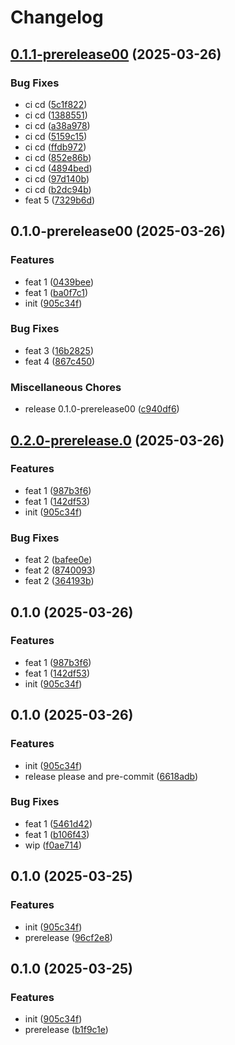 # Changelog

## [0.1.1-prerelease00](https://github.com/tharindurr/test-releases/compare/0.1.0-prerelease00...0.1.1-prerelease00) (2025-03-26)


### Bug Fixes

* ci cd ([5c1f822](https://github.com/tharindurr/test-releases/commit/5c1f82251e186cd2dccfc67f44059f2ac1af3275))
* ci cd ([1388551](https://github.com/tharindurr/test-releases/commit/1388551c3296bf781c3a5e0159370bb89fd2a4f5))
* ci cd ([a38a978](https://github.com/tharindurr/test-releases/commit/a38a97854e059c24a4ce24e1f16ae1837fac6a07))
* ci cd ([5159c15](https://github.com/tharindurr/test-releases/commit/5159c156bb86b04f9df7723ba1ea774940986fe7))
* ci cd ([ffdb972](https://github.com/tharindurr/test-releases/commit/ffdb972b2feca14dbc8b2e468da457dcb02f4966))
* ci cd ([852e86b](https://github.com/tharindurr/test-releases/commit/852e86b32c7ab9fd8b7bc73c75ee3a4ab11b1943))
* ci cd ([4894bed](https://github.com/tharindurr/test-releases/commit/4894bedbe50b9a6ca3e673056bddf66f8cb5a97f))
* ci cd ([97d140b](https://github.com/tharindurr/test-releases/commit/97d140b6728f27e3161ddc9bd83ab96dac698ab3))
* ci cd ([b2dc94b](https://github.com/tharindurr/test-releases/commit/b2dc94b7385603aa0d3a2883874362f1349f8360))
* feat 5 ([7329b6d](https://github.com/tharindurr/test-releases/commit/7329b6da4b4be5513a0a6cd1d6020bd102be28c4))

## 0.1.0-prerelease00 (2025-03-26)


### Features

* feat 1 ([0439bee](https://github.com/tharindurr/test-releases/commit/0439bee3db8b4fbf3db6421158d273f39fd95bcf))
* feat 1 ([ba0f7c1](https://github.com/tharindurr/test-releases/commit/ba0f7c1e2ce6886dbb1f1a8338350f50656cc0b8))
* init ([905c34f](https://github.com/tharindurr/test-releases/commit/905c34f91627a2e5e98453d411113011c51ed9a7))


### Bug Fixes

* feat 3 ([16b2825](https://github.com/tharindurr/test-releases/commit/16b282586931d66a5efc806a06cd8e9dd0a48745))
* feat 4 ([867c450](https://github.com/tharindurr/test-releases/commit/867c450204166eac235b9e56bbed948c7ed8d070))


### Miscellaneous Chores

* release 0.1.0-prerelease00 ([c940df6](https://github.com/tharindurr/test-releases/commit/c940df61620eb8861448ace586c85673a3730259))

## [0.2.0-prerelease.0](https://github.com/tharindurr/test-releases/compare/0.1.0...0.2.0-prerelease.0) (2025-03-26)


### Features

* feat 1 ([987b3f6](https://github.com/tharindurr/test-releases/commit/987b3f63f5f1ef0ac2148fdf9d2ec5be722d8e3b))
* feat 1 ([142df53](https://github.com/tharindurr/test-releases/commit/142df538b3711a3150b891d1fddef766a6f5ae66))
* init ([905c34f](https://github.com/tharindurr/test-releases/commit/905c34f91627a2e5e98453d411113011c51ed9a7))


### Bug Fixes

* feat 2 ([bafee0e](https://github.com/tharindurr/test-releases/commit/bafee0e62641a6499c4a2fedff8b22a3efdf5e49))
* feat 2 ([8740093](https://github.com/tharindurr/test-releases/commit/87400934796cddc22ac0f01f240cb95c2fc0a37b))
* feat 2 ([364193b](https://github.com/tharindurr/test-releases/commit/364193bf57f0599767bf565f69f44734a8bdbb58))

## 0.1.0 (2025-03-26)


### Features

* feat 1 ([987b3f6](https://github.com/tharindurr/test-releases/commit/987b3f63f5f1ef0ac2148fdf9d2ec5be722d8e3b))
* feat 1 ([142df53](https://github.com/tharindurr/test-releases/commit/142df538b3711a3150b891d1fddef766a6f5ae66))
* init ([905c34f](https://github.com/tharindurr/test-releases/commit/905c34f91627a2e5e98453d411113011c51ed9a7))

## 0.1.0 (2025-03-26)


### Features

* init ([905c34f](https://github.com/tharindurr/test-releases/commit/905c34f91627a2e5e98453d411113011c51ed9a7))
* release please and pre-commit ([6618adb](https://github.com/tharindurr/test-releases/commit/6618adbabffae52d3af0e93ec8d9216582f23e1d))


### Bug Fixes

* feat 1 ([5461d42](https://github.com/tharindurr/test-releases/commit/5461d42ff3162c1c275a3c25c4e522618716debd))
* feat 1 ([b106f43](https://github.com/tharindurr/test-releases/commit/b106f43d6770adf71b1b85cca2545aaa73c0b446))
* wip ([f0ae714](https://github.com/tharindurr/test-releases/commit/f0ae7140859ec7f59d33e53e8dba463c5c371efd))

## 0.1.0 (2025-03-25)


### Features

* init ([905c34f](https://github.com/tharindurr/test-releases/commit/905c34f91627a2e5e98453d411113011c51ed9a7))
* prerelease ([96cf2e8](https://github.com/tharindurr/test-releases/commit/96cf2e8a8f3397d09d87d1fd144d7b984b7e545f))

## 0.1.0 (2025-03-25)


### Features

* init ([905c34f](https://github.com/tharindurr/test-releases/commit/905c34f91627a2e5e98453d411113011c51ed9a7))
* prerelease ([b1f9c1e](https://github.com/tharindurr/test-releases/commit/b1f9c1e8446bbac65a81e56e80675e8689970a0a))
